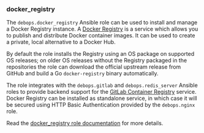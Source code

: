 ### docker_registry

The `debops.docker_registry` Ansible role can be used to install and
manage a Docker Registry instance. A [Docker
Registry](https://docs.docker.com/registry/) is a service which allows
you to publish and distribute Docker container images. It can be used to
create a private, local alternative to a Docker Hub.

By default the role installs the Registry using an OS package on
supported OS releases; on older OS releases without the Registry
packaged in the repositories the role can download the official upstream
release from GitHub and build a Go `docker-registry` binary
automatically.

The role integrates with the `debops.gitlab` and `debops.redis_server`
Ansible roles to provide backend support for the [GitLab Container
Registry](https://gitlab.com/help/user/project/container_registry)
service. Docker Registry can be installed as standalone service, in
which case it will be secured using HTTP Basic Authentication provided
by the `debops.nginx` role.

Read the [docker_registry role documentation](https://docs.debops.org/en/stable-3.2/ansible/roles/docker_registry/) for more details.

